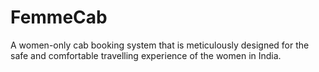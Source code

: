 # FemmeCab
A women-only cab booking system that is meticulously  designed for the safe and  comfortable travelling experience of  the women in India.

